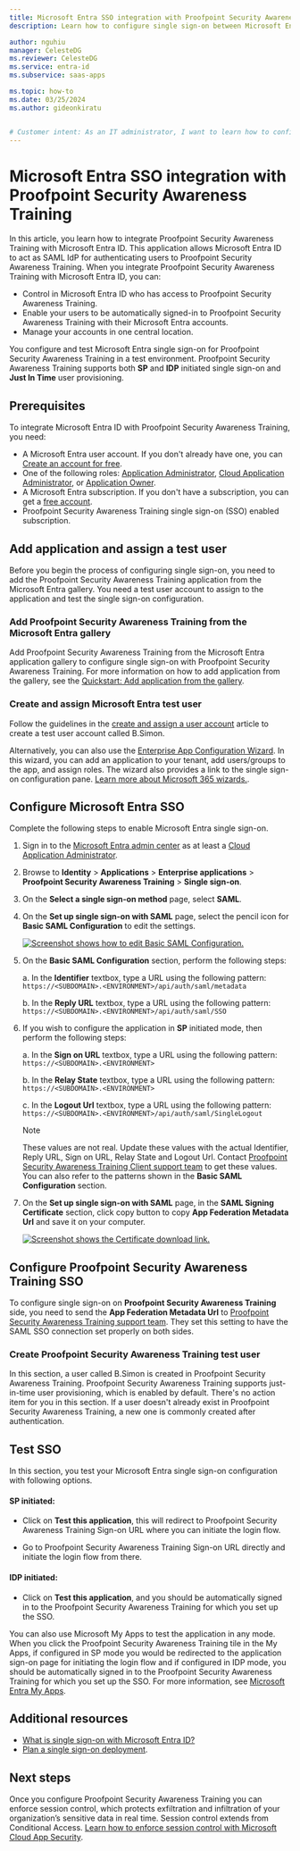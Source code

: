 ```yaml
---
title: Microsoft Entra SSO integration with Proofpoint Security Awareness Training
description: Learn how to configure single sign-on between Microsoft Entra ID and Proofpoint Security Awareness Training.

author: nguhiu
manager: CelesteDG
ms.reviewer: CelesteDG
ms.service: entra-id
ms.subservice: saas-apps

ms.topic: how-to
ms.date: 03/25/2024
ms.author: gideonkiratu


# Customer intent: As an IT administrator, I want to learn how to configure single sign-on between Microsoft Entra ID and Proofpoint Security Awareness Training so that I can control who has access to Proofpoint Security Awareness Training, enable automatic sign-in with Microsoft Entra accounts, and manage my accounts in one central location.
---
```


# Microsoft Entra SSO integration with Proofpoint Security Awareness Training

In this article, you learn how to integrate Proofpoint Security Awareness Training with Microsoft Entra ID. This application allows Microsoft Entra ID to act as SAML IdP for authenticating users to Proofpoint Security Awareness Training. When you integrate Proofpoint Security Awareness Training with Microsoft Entra ID, you can:

* Control in Microsoft Entra ID who has access to Proofpoint Security Awareness Training.
* Enable your users to be automatically signed-in to Proofpoint Security Awareness Training with their Microsoft Entra accounts.
* Manage your accounts in one central location.

You configure and test Microsoft Entra single sign-on for Proofpoint Security Awareness Training in a test environment. Proofpoint Security Awareness Training supports both **SP** and **IDP** initiated single sign-on and **Just In Time** user provisioning.

## Prerequisites

To integrate Microsoft Entra ID with Proofpoint Security Awareness Training, you need:

* A Microsoft Entra user account. If you don't already have one, you can [Create an account for free](https://azure.microsoft.com/free/?WT.mc_id=A261C142F).
* One of the following roles: [Application Administrator](/entra/identity/role-based-access-control/permissions-reference#application-administrator), [Cloud Application Administrator](/entra/identity/role-based-access-control/permissions-reference#cloud-application-administrator), or [Application Owner](/entra/fundamentals/users-default-permissions#owned-enterprise-applications).
* A Microsoft Entra subscription. If you don't have a subscription, you can get a [free account](https://azure.microsoft.com/free/).
* Proofpoint Security Awareness Training single sign-on (SSO) enabled subscription.

## Add application and assign a test user

Before you begin the process of configuring single sign-on, you need to add the Proofpoint Security Awareness Training application from the Microsoft Entra gallery. You need a test user account to assign to the application and test the single sign-on configuration.

<a name='add-proofpoint-security-awareness-training-from-the-azure-ad-gallery'></a>

### Add Proofpoint Security Awareness Training from the Microsoft Entra gallery

Add Proofpoint Security Awareness Training from the Microsoft Entra application gallery to configure single sign-on with Proofpoint Security Awareness Training. For more information on how to add application from the gallery, see the [Quickstart: Add application from the gallery](~/identity/enterprise-apps/add-application-portal.md).

<a name='create-and-assign-azure-ad-test-user'></a>

### Create and assign Microsoft Entra test user

Follow the guidelines in the [create and assign a user account](~/identity/enterprise-apps/add-application-portal-assign-users.md) article to create a test user account called B.Simon.

Alternatively, you can also use the [Enterprise App Configuration Wizard](https://portal.office.com/AdminPortal/home?Q=Docs#/azureadappintegration). In this wizard, you can add an application to your tenant, add users/groups to the app, and assign roles. The wizard also provides a link to the single sign-on configuration pane. [Learn more about Microsoft 365 wizards.](/microsoft-365/admin/misc/azure-ad-setup-guides). 

<a name='configure-azure-ad-sso'></a>

## Configure Microsoft Entra SSO

Complete the following steps to enable Microsoft Entra single sign-on.

1. Sign in to the [Microsoft Entra admin center](https://entra.microsoft.com) as at least a [Cloud Application Administrator](~/identity/role-based-access-control/permissions-reference.md#cloud-application-administrator).
1. Browse to **Identity** > **Applications** > **Enterprise applications** > **Proofpoint Security Awareness Training** > **Single sign-on**.
1. On the **Select a single sign-on method** page, select **SAML**.
1. On the **Set up single sign-on with SAML** page, select the pencil icon for **Basic SAML Configuration** to edit the settings.

   [ ![Screenshot shows how to edit Basic SAML Configuration.](common/edit-urls.png "Basic Configuration")](common/edit-urls.png#lightbox)

1. On the **Basic SAML Configuration** section, perform the following steps:

    a. In the **Identifier** textbox, type a URL using the following pattern:
    `https://<SUBDOMAIN>.<ENVIRONMENT>/api/auth/saml/metadata`

    b. In the **Reply URL** textbox, type a URL using the following pattern:
    `https://<SUBDOMAIN>.<ENVIRONMENT>/api/auth/saml/SSO`

1. If you wish to configure the application in **SP** initiated mode, then perform the following steps:

    a. In the **Sign on URL** textbox, type a URL using the following pattern:
    `https://<SUBDOMAIN>.<ENVIRONMENT>`

    b. In the **Relay State** textbox, type a URL using the following pattern:
    `https://<SUBDOMAIN>.<ENVIRONMENT>`

    c. In the **Logout Url** textbox, type a URL using the following pattern:
    `https://<SUBDOMAIN>.<ENVIRONMENT>/api/auth/saml/SingleLogout`
    
    > [!NOTE]
    > These values are not real. Update these values with the actual Identifier, Reply URL, Sign on URL, Relay State and Logout Url. Contact [Proofpoint Security Awareness Training Client support team](mailto:wst-support@proofpoint.com) to get these values. You can also refer to the patterns shown in the **Basic SAML Configuration** section.

1. On the **Set up single sign-on with SAML** page, in the **SAML Signing Certificate** section, click copy button to copy **App Federation Metadata Url** and save it on your computer.

    [ ![Screenshot shows the Certificate download link.](common/copy-metadataurl.png "Certificate")](common/copy-metadataurl.png#lightbox)

## Configure Proofpoint Security Awareness Training SSO

To configure single sign-on on **Proofpoint Security Awareness Training** side, you need to send the **App Federation Metadata Url** to [Proofpoint Security Awareness Training support team](mailto:wst-support@proofpoint.com). They set this setting to have the SAML SSO connection set properly on both sides.

### Create Proofpoint Security Awareness Training test user

In this section, a user called B.Simon is created in Proofpoint Security Awareness Training. Proofpoint Security Awareness Training supports just-in-time user provisioning, which is enabled by default. There's no action item for you in this section. If a user doesn't already exist in Proofpoint Security Awareness Training, a new one is commonly created after authentication.

## Test SSO 

In this section, you test your Microsoft Entra single sign-on configuration with following options. 

#### SP initiated:

* Click on **Test this application**, this will redirect to Proofpoint Security Awareness Training Sign-on URL where you can initiate the login flow.  

* Go to Proofpoint Security Awareness Training Sign-on URL directly and initiate the login flow from there.

#### IDP initiated:

* Click on **Test this application**, and you should be automatically signed in to the Proofpoint Security Awareness Training for which you set up the SSO. 

You can also use Microsoft My Apps to test the application in any mode. When you click the Proofpoint Security Awareness Training tile in the My Apps, if configured in SP mode you would be redirected to the application sign-on page for initiating the login flow and if configured in IDP mode, you should be automatically signed in to the Proofpoint Security Awareness Training for which you set up the SSO. For more information, see [Microsoft Entra My Apps](/azure/active-directory/manage-apps/end-user-experiences#azure-ad-my-apps).

## Additional resources

* [What is single sign-on with Microsoft Entra ID?](~/identity/enterprise-apps/what-is-single-sign-on.md)
* [Plan a single sign-on deployment](~/identity/enterprise-apps/plan-sso-deployment.md).

## Next steps

Once you configure Proofpoint Security Awareness Training you can enforce session control, which protects exfiltration and infiltration of your organization’s sensitive data in real time. Session control extends from Conditional Access. [Learn how to enforce session control with Microsoft Cloud App Security](/cloud-app-security/proxy-deployment-aad).
